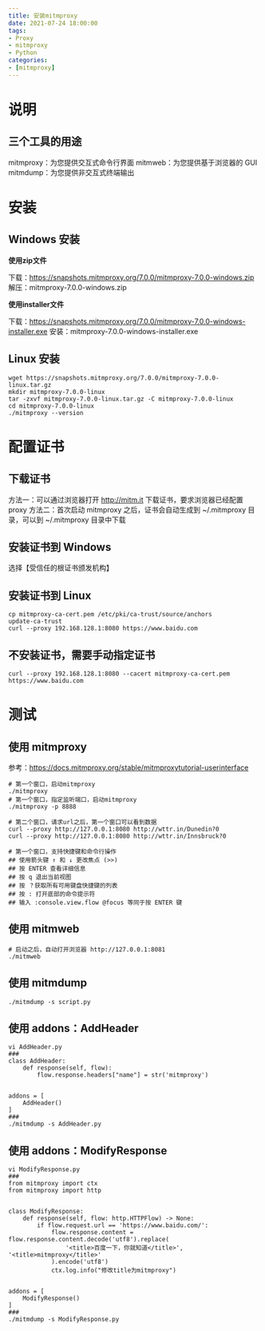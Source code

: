 ```yaml
---
title: 安装mitmproxy
date: 2021-07-24 18:00:00
tags:
- Proxy
- mitmproxy
- Python
categories:
- [mitmproxy]
---
```


# 说明

## 三个工具的用途

mitmproxy：为您提供交互式命令行界面
mitmweb：为您提供基于浏览器的 GUI
mitmdump：为您提供非交互式终端输出

<!-- more -->

# 安装

## Windows 安装

**使用zip文件**

下载：https://snapshots.mitmproxy.org/7.0.0/mitmproxy-7.0.0-windows.zip
解压：mitmproxy-7.0.0-windows.zip

**使用installer文件**

下载：https://snapshots.mitmproxy.org/7.0.0/mitmproxy-7.0.0-windows-installer.exe
安装：mitmproxy-7.0.0-windows-installer.exe

## Linux 安装

```shell
wget https://snapshots.mitmproxy.org/7.0.0/mitmproxy-7.0.0-linux.tar.gz
mkdir mitmproxy-7.0.0-linux
tar -zxvf mitmproxy-7.0.0-linux.tar.gz -C mitmproxy-7.0.0-linux
cd mitmproxy-7.0.0-linux
./mitmproxy --version
```

# 配置证书

## 下载证书

方法一：可以通过浏览器打开 http://mitm.it 下载证书，要求浏览器已经配置proxy
方法二：首次启动 mitmproxy 之后，证书会自动生成到 ~/.mitmproxy 目录，可以到 ~/.mitmproxy 目录中下载

## 安装证书到 Windows

选择【受信任的根证书颁发机构】

## 安装证书到 Linux

```shell
cp mitmproxy-ca-cert.pem /etc/pki/ca-trust/source/anchors
update-ca-trust
curl --proxy 192.168.128.1:8080 https://www.baidu.com
```

## 不安装证书，需要手动指定证书

```shell
curl --proxy 192.168.128.1:8080 --cacert mitmproxy-ca-cert.pem https://www.baidu.com
```

# 测试

## 使用 mitmproxy

参考：https://docs.mitmproxy.org/stable/mitmproxytutorial-userinterface

```shell
# 第一个窗口，启动mitmproxy
./mitmproxy
# 第一个窗口，指定监听端口，启动mitmproxy
./mitmproxy -p 8888

# 第二个窗口，请求url之后，第一个窗口可以看到数据
curl --proxy http://127.0.0.1:8080 http://wttr.in/Dunedin?0
curl --proxy http://127.0.0.1:8080 http://wttr.in/Innsbruck?0

# 第一个窗口，支持快捷键和命令行操作
## 使用箭头键 ↑ 和 ↓ 更改焦点 (>>)
## 按 ENTER 查看详细信息
## 按 q 退出当前视图
## 按 ？获取所有可用键盘快捷键的列表
## 按 : 打开底部的命令提示符
## 输入 :console.view.flow @focus 等同于按 ENTER 键
```

## 使用 mitmweb

```shell
# 启动之后，自动打开浏览器 http://127.0.0.1:8081 
./mitmweb
```

## 使用 mitmdump

```shell
./mitmdump -s script.py
```

## 使用 addons：AddHeader

```shell
vi AddHeader.py
###
class AddHeader:
    def response(self, flow):
        flow.response.headers["name"] = str('mitmproxy')


addons = [
    AddHeader()
]
###
./mitmdump -s AddHeader.py
```

## 使用 addons：ModifyResponse

```shell
vi ModifyResponse.py
###
from mitmproxy import ctx
from mitmproxy import http


class ModifyResponse:
    def response(self, flow: http.HTTPFlow) -> None:
        if flow.request.url == 'https://www.baidu.com/':
            flow.response.content = flow.response.content.decode('utf8').replace(
                '<title>百度一下，你就知道</title>', '<title>mitmproxy</title>'
            ).encode('utf8')
            ctx.log.info("修改title为mitmproxy")


addons = [
    ModifyResponse()
]
###
./mitmdump -s ModifyResponse.py
```

